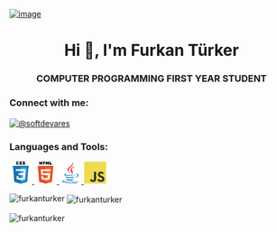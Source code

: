 [![image](https://r.resimlink.com/P91Nb8IeJwL.png)](https://resimlink.com/P91Nb8IeJwL)
<h1 align="center">Hi 👋, I'm Furkan Türker</h1>
<h3 align="center">COMPUTER PROGRAMMING FIRST YEAR STUDENT</h3>

<h3 align="left">Connect with me:</h3>
<p align="left">
<a href="https://twitter.com/@softdevares" target="blank"><img align="center" src="https://raw.githubusercontent.com/rahuldkjain/github-profile-readme-generator/master/src/images/icons/Social/twitter.svg" alt="@softdevares" height="30" width="40" /></a>
</p>

<h3 align="left">Languages and Tools:</h3>
<p align="left"> <a href="https://www.w3schools.com/css/" target="_blank" rel="noreferrer"> <img src="https://raw.githubusercontent.com/devicons/devicon/master/icons/css3/css3-original-wordmark.svg" alt="css3" width="40" height="40"/> </a> <a href="https://www.w3.org/html/" target="_blank" rel="noreferrer"> <img src="https://raw.githubusercontent.com/devicons/devicon/master/icons/html5/html5-original-wordmark.svg" alt="html5" width="40" height="40"/> </a> <a href="https://www.java.com" target="_blank" rel="noreferrer"> <img src="https://raw.githubusercontent.com/devicons/devicon/master/icons/java/java-original.svg" alt="java" width="40" height="40"/> </a> <a href="https://developer.mozilla.org/en-US/docs/Web/JavaScript" target="_blank" rel="noreferrer"> <img src="https://raw.githubusercontent.com/devicons/devicon/master/icons/javascript/javascript-original.svg" alt="javascript" width="40" height="40"/> </a></p>

<p><img align="left" src="https://github-readme-stats.vercel.app/api/top-langs?username=furkanturker&show_icons=true&locale=en&layout=compact" alt="furkanturker" /></p>

<p>&nbsp;<img align="center" src="https://github-readme-stats.vercel.app/api?username=furkanturker&show_icons=true&locale=en" alt="furkanturker" /></p>

<p><img align="center" src="https://github-readme-streak-stats.herokuapp.com/?user=furkanturker&" alt="furkanturker" /></p>
